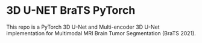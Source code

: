 # 3D U-NET BraTS PyTorch

This repo is a PyTorch 3D U-Net and Multi-encoder 3D U-Net implementation for Multimodal MRI Brain Tumor Segmentation (BraTS 2021).

